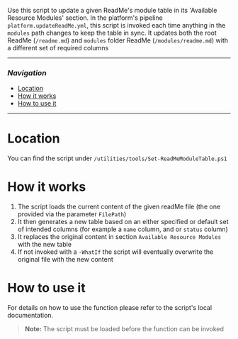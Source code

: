 Use this script to update a given ReadMe's module table in its 'Available Resource Modules' section.
In the platform's pipeline `platform.updateReadMe.yml`, this script is invoked each time anything in the `modules` path changes to keep the table in sync. It updates both the root ReadMe (`/readme.md`) and `modules` folder ReadMe (`/modules/readme.md`) with a different set of required columns

---

### _Navigation_

- [Location](#location)
- [How it works](#what-it-does)
- [How to use it](#how-to-use-it)

---
# Location

You can find the script under `/utilities/tools/Set-ReadMeModuleTable.ps1`

# How it works

1. The script loads the current content of the given readMe file (the one provided via the parameter `FilePath`)
1. It then generates a new table based on an either specified or default set of intended columns (for example a `name` column, and or `status` column)
1. It replaces the original content in section `Available Resource Modules` with the new table
1. If not invoked with a `-WhatIf` the script will eventually overwrite the original file with the new content

# How to use it

For details on how to use the function please refer to the script's local documentation.

> **Note:** The script must be loaded before the function can be invoked
